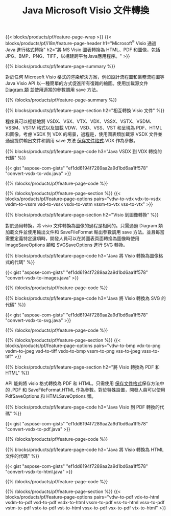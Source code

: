 ﻿---
title: Java Microsoft Visio 文件轉換
url: /zh-hant/java/conversion/
description: 將 Microsoft Visio 格式 VSDX VSX VDX VTX VSSX VSTX VSDM VSTM VSSM VDW VSD VST VSS 轉換為 HTML 圖像和 PDF，只需幾行 Java 代碼。
---
{{< blocks/products/pf/feature-page-wrap >}}
{{< blocks/products/pf/i18n/feature-page-header h1="Microsoft<sup>&reg;</sup> Visio 通過 Java 進行格式轉換" h2="將 MS Visio 圖表轉換為 HTML、PDF 和圖像，包括 JPG、BMP、PNG、TIFF，以構建跨平台Java應用程序。" >}}

{{% blocks/products/pf/feature-page-summary %}}

對於任何 Microsoft Visio 格式的渲染解決方案，例如設計流程圖和業務流程圖等Java Visio API 以一種簡單的方式促進所有復雜的繪圖。使用加載源文件 [Diagram 類](https://apireference.aspose.com/diagram/java/com.aspose.diagram/Diagram) 並使用適當的參數調用 save 方法。

{{% /blocks/products/pf/feature-page-summary %}}

{{% blocks/products/pf/feature-page-section h2="相互轉換 Visio 文件" %}}

程序員可以輕鬆地將 VSDX、VSX、VTX、VDX、VSSX、VSTX、VSDM、VSSM、VSTM 格式以及加載 VDW、VSD、VSS、VST 和呈現為 PDF、HTML 和圖像。考慮 VSDX 到 VDX 的場景，過程是，使用圖表類加載源 VSDX 文件並通過提供輸出文件和調用 save 方法 [保存文件格式](https://apireference.aspose.com/diagram/java/com.aspose.diagram/SaveFileFormat).VDX 作為參數。 

{{% blocks/products/pf/feature-page-code h3="Java VSDX 到 VDX 轉換的代碼" %}}

{{< gist "aspose-com-gists" "ef1dd6194f7289aa2a9d1bd6aa1ff578" "convert-vsdx-to-vdx.java" >}}

{{% /blocks/products/pf/feature-page-code %}}

{{% /blocks/products/pf/feature-page-section %}}
{{< blocks/products/pf/feature-page-options pairs="vdw-to-vdx vdx-to-vsdx vsdm-to-vssm vsd-to-vssx vsdx-to-vstm vssm-to-vtx vss-to-vtx" >}}

{{% blocks/products/pf/feature-page-section h2="Visio 到圖像轉換" %}}

對於通用轉換，將 visio 文件轉換為圖像的過程是相同的。只需通過 Diagram 類加載文件並使用輸出文件和 SaveFileFormat 輸出參數調用 save 方法。並且每當需要定義特定選項時，開發人員可以在將圖表頁面轉換為圖像時使用 ImageSaveOptions 類和 SVGSaveOptions 進行 SVG 轉換。

{{% blocks/products/pf/feature-page-code h3="Java 將 Visio 轉換為圖像格式的代碼" %}}

{{< gist "aspose-com-gists" "ef1dd6194f7289aa2a9d1bd6aa1ff578" "convert-vsdx-to-images.java" >}}

{{% /blocks/products/pf/feature-page-code %}}

{{% blocks/products/pf/feature-page-code h3="Java 將 Visio 轉換為 SVG 的代碼" %}}

{{< gist "aspose-com-gists" "ef1dd6194f7289aa2a9d1bd6aa1ff578" "convert-vsdx-to-svg.java" >}}

{{% /blocks/products/pf/feature-page-code %}}

{{% /blocks/products/pf/feature-page-section %}}
{{< blocks/products/pf/feature-page-options pairs="vdw-to-bmp vdx-to-png vsdm-to-jpeg vsd-to-tiff vsdx-to-bmp vssm-to-png vss-to-jpeg vssx-to-tiff" >}}

{{% blocks/products/pf/feature-page-section h2="將 Visio 轉換為 PDF 和 HTML" %}}

API 能夠將 visio 格式轉換為 PDF 和 HTML。只需使用 [保存文件格式](https://apireference.aspose.com/diagram/java/com.aspose.diagram/SaveFileFormat)保存方法中的 .PDF 和 SaveFileFormat.HTML 作為參數。對於特殊設置，開發人員可以使用 PdfSaveOptions 和 HTMLSaveOptions 類。

{{% blocks/products/pf/feature-page-code h3="Java Visio 到 PDF 轉換的代碼" %}}

{{< gist "aspose-com-gists" "ef1dd6194f7289aa2a9d1bd6aa1ff578" "convert-vsdx-to-pdf.java" >}}

{{% /blocks/products/pf/feature-page-code %}}

{{% blocks/products/pf/feature-page-code h3="Java 將 Visio 轉換為 HTML 文件的代碼" %}}

{{< gist "aspose-com-gists" "ef1dd6194f7289aa2a9d1bd6aa1ff578" "convert-vsdx-to-html.java" >}}

{{% /blocks/products/pf/feature-page-code %}}

{{% /blocks/products/pf/feature-page-section %}}
{{< blocks/products/pf/feature-page-options pairs="vdw-to-pdf vdx-to-html vsdm-to-pdf vsd-to-pdf vsdx-to-html vssm-to-pdf vss-to-html vssx-to-pdf vstm-to-pdf vstx-to-pdf vst-to-html vssx-to-pdf vsx-to-pdf vtx-to-html" >}}
